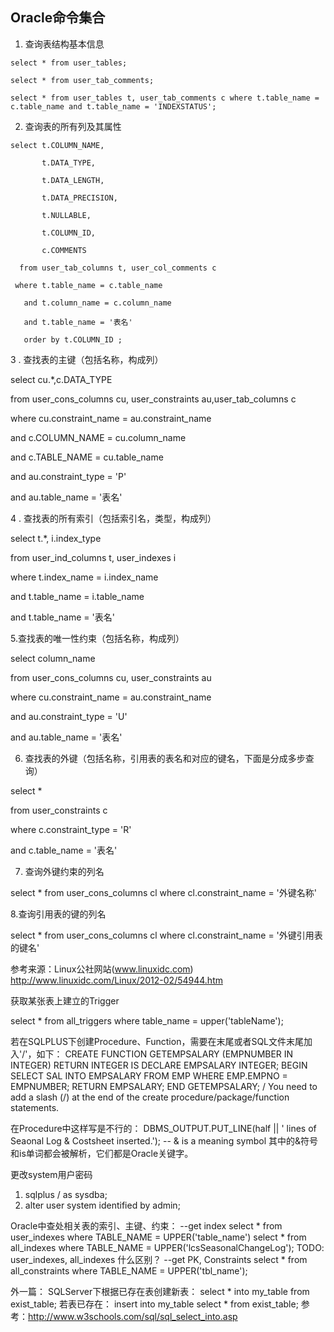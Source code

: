 ## Oracle命令集合

1. 查询表结构基本信息

```
select * from user_tables;

select * from user_tab_comments;

select * from user_tables t, user_tab_comments c where t.table_name = c.table_name and t.table_name = 'INDEXSTATUS';
```

2. 查询表的所有列及其属性

```
select t.COLUMN_NAME,
 
       t.DATA_TYPE,
 
       t.DATA_LENGTH,
 
       t.DATA_PRECISION,
 
       t.NULLABLE,
 
       t.COLUMN_ID,
 
       c.COMMENTS
 
  from user_tab_columns t, user_col_comments c
 
 where t.table_name = c.table_name
 
   and t.column_name = c.column_name
 
   and t.table_name = '表名'
 
   order by t.COLUMN_ID ;
```

3  . 查找表的主键（包括名称，构成列）

select cu.*,c.DATA_TYPE
 
  from user_cons_columns cu, user_constraints au,user_tab_columns c
 
 where cu.constraint_name = au.constraint_name
 
   and c.COLUMN_NAME = cu.column_name
 
   and c.TABLE_NAME = cu.table_name
 
   and au.constraint_type = 'P'
 
   and au.table_name = '表名'
  
4 . 查找表的所有索引（包括索引名，类型，构成列）
 
select t.*, i.index_type
 
  from user_ind_columns t, user_indexes i
 
 where t.index_name = i.index_name
 
   and t.table_name = i.table_name
 
   and t.table_name = '表名'
 
5.查找表的唯一性约束（包括名称，构成列）
 
select column_name
 
  from user_cons_columns cu, user_constraints au
 
 where cu.constraint_name = au.constraint_name
 
   and au.constraint_type = 'U'
 
   and au.table_name = '表名'
 
6. 查找表的外键（包括名称，引用表的表名和对应的键名，下面是分成多步查询）
 
select *
 
  from user_constraints c
 
 where c.constraint_type = 'R'
 
   and c.table_name = '表名'
 
7. 查询外键约束的列名
 
select * from user_cons_columns cl where cl.constraint_name = '外键名称'
 
8.查询引用表的键的列名
 
select * from user_cons_columns cl where cl.constraint_name = '外键引用表的键名'
 

参考来源：Linux公社网站(www.linuxidc.com)  http://www.linuxidc.com/Linux/2012-02/54944.htm

获取某张表上建立的Trigger

select * from all_triggers where table_name = upper('tableName');

若在SQLPLUS下创建Procedure、Function，需要在末尾或者SQL文件末尾加入'/'，如下：
CREATE FUNCTION GETEMPSALARY (EMPNUMBER IN INTEGER) RETURN INTEGER
IS
DECLARE
EMPSALARY INTEGER;
BEGIN
SELECT SAL INTO EMPSALARY FROM EMP WHERE EMP.EMPNO = EMPNUMBER;
RETURN EMPSALARY;
END GETEMPSALARY;
/
You need to add a slash (/) at the end of the create procedure/package/function statements.

在Procedure中这样写是不行的：
DBMS_OUTPUT.PUT_LINE(half || ' lines of Seaonal Log & Costsheet inserted.'); -- & is a meaning symbol
其中的&符号和is单词都会被解析，它们都是Oracle关键字。

更改system用户密码
1. sqlplus / as sysdba;
2. alter user system identified by admin;

Oracle中查处相关表的索引、主键、约束：
--get index
select * from user_indexes where TABLE_NAME = UPPER('table_name')
select * from all_indexes where TABLE_NAME = UPPER('lcsSeasonalChangeLog');
TODO: user_indexes, all_indexes 什么区别？
--get PK, Constraints
select * from all_constraints where TABLE_NAME = UPPER('tbl_name');



外一篇：
SQLServer下根据已存在表创建新表：
select * into my_table from exist_table;
若表已存在：
insert into my_table select * from exist_table;
参考：http://www.w3schools.com/sql/sql_select_into.asp
